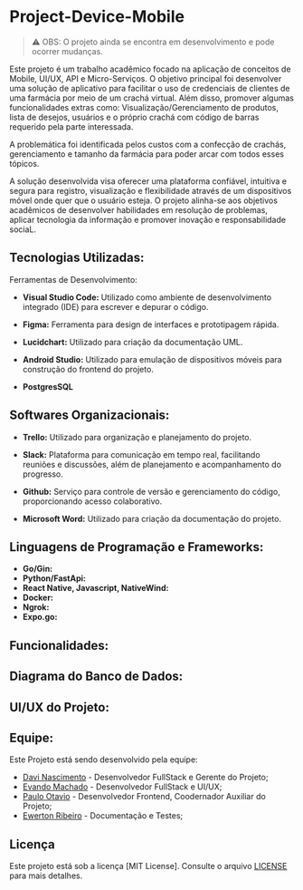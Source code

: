 # Project-Device-Mobile

> ⚠️ OBS: O projeto ainda se encontra em desenvolvimento e pode ocorrer mudanças.

Este projeto é um trabalho acadêmico focado na aplicação de conceitos de Mobile, UI/UX, API e Micro-Serviços. O objetivo principal foi desenvolver uma solução de aplicativo para facilitar o uso de credenciais de clientes de uma farmácia por meio de um crachá virtual. Além disso, promover algumas funcionalidades extras como: Visualização/Gerenciamento de produtos, lista de desejos, usuários e o próprio crachá com código de barras requerido pela parte interessada.

A problemática foi identificada pelos custos com a confecção de crachás, gerenciamento e tamanho da farmácia para poder arcar com todos esses tópicos.

A solução desenvolvida visa oferecer uma plataforma confiável, intuitiva e segura para registro, visualização e flexibilidade através de um dispositivos móvel onde quer que o usuário esteja.  O projeto alinha-se aos objetivos acadêmicos de desenvolver habilidades em resolução de problemas, aplicar tecnologia da informação e promover inovação e responsabilidade sociaL.

## Tecnologias Utilizadas:

Ferramentas de Desenvolvimento:

- **Visual Studio Code:** Utilizado como ambiente de desenvolvimento integrado (IDE) para escrever e depurar o código.

- **Figma:** Ferramenta para design de interfaces e prototipagem rápida.

- **Lucidchart:** Utilizado para criação da documentação UML.

- **Android Studio:** Utilizado para emulação de dispositivos móveis para construção do frontend do projeto.

- **PostgresSQL** 

## Softwares Organizacionais:

- **Trello:** Utilizado para organização e planejamento do projeto.

- **Slack:** Plataforma para comunicação em tempo real, facilitando reuniões e discussões, além de planejamento e acompanhamento do progresso.

- **Github:** Serviço para controle de versão e gerenciamento do código, proporcionando acesso colaborativo.

- **Microsoft Word:** Utilizado para criação da documentação do projeto.

## Linguagens de Programação e Frameworks:

- **Go/Gin:**
- **Python/FastApi:**
- **React Native, Javascript, NativeWind:**
- **Docker:**
- **Ngrok:**
- **Expo.go:**

## Funcionalidades:

## Diagrama do Banco de Dados:

## UI/UX do Projeto:

## Equipe:

Este Projeto está sendo desenvolvido pela equipe:

- [Davi Nascimento](https://github.com/DaviRodrigues) - Desenvolvedor FullStack e Gerente do Projeto;
- [Evando Machado](https://github.com/Evandro206) - Desenvolvedor FullStack e UI/UX;
- [Paulo Otavio](https://github.com/PauloOtavioDuarteRocha) - Desenvolvedor Frontend, Coodernador Auxiliar do Projeto;
- [Ewerton Ribeiro](https://github.com/Notrewell) - Documentação e Testes;

## Licença
Este projeto está sob a licença [MIT License]. Consulte o arquivo [LICENSE](LICENSE) para mais detalhes.
